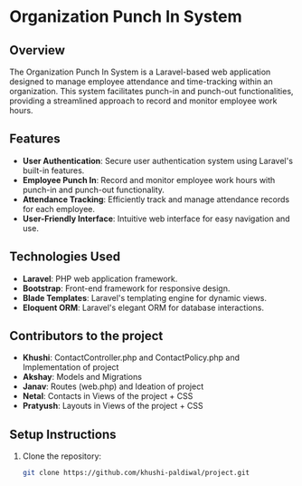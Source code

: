 
# Organization Punch In System

## Overview

The Organization Punch In System is a Laravel-based web application designed to manage employee attendance and time-tracking within an organization. This system facilitates punch-in and punch-out functionalities, providing a streamlined approach to record and monitor employee work hours.

## Features

- **User Authentication**: Secure user authentication system using Laravel's built-in features.
- **Employee Punch In**: Record and monitor employee work hours with punch-in and punch-out functionality.
- **Attendance Tracking**: Efficiently track and manage attendance records for each employee.
- **User-Friendly Interface**: Intuitive web interface for easy navigation and use.

## Technologies Used

- **Laravel**: PHP web application framework.
- **Bootstrap**: Front-end framework for responsive design.
- **Blade Templates**: Laravel's templating engine for dynamic views.
- **Eloquent ORM**: Laravel's elegant ORM for database interactions.

## Contributors to the project

- **Khushi**: ContactController.php and ContactPolicy.php and Implementation of project
- **Akshay**: Models and Migrations 
- **Janav**: Routes (web.php) and Ideation of project
- **Netal**: Contacts in Views of the project + CSS
- **Pratyush**: Layouts in Views of the project + CSS

## Setup Instructions

1. Clone the repository:

   ```bash
   git clone https://github.com/khushi-paldiwal/project.git
